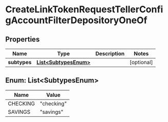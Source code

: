 

# CreateLinkTokenRequestTellerConfigAccountFilterDepositoryOneOf


## Properties

| Name | Type | Description | Notes |
|------------ | ------------- | ------------- | -------------|
|**subtypes** | [**List&lt;SubtypesEnum&gt;**](#List&lt;SubtypesEnum&gt;) |  |  [optional] |



## Enum: List&lt;SubtypesEnum&gt;

| Name | Value |
|---- | -----|
| CHECKING | &quot;checking&quot; |
| SAVINGS | &quot;savings&quot; |



